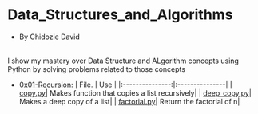 # **Data_Structures_and_Algorithms**
* By Chidozie David
<br>
I show my mastery over Data Structure and ALgorithm concepts using Python by solving problems related to those concepts

* [0x01-Recursion](0x01-Recursion):
     | File.          | Use             |
     |:---------------:|:---------------|
     | [copy.py](0x01-Recursion/copy.py)|  Makes function that copies a list recursively|
     | [deep_copy.py](0x01-Recursion/deep_copy.py)| Makes a deep copy of a list|
     | [factorial.py](0x01-Recursion/factorial.py)| Return the factorial of n|
     

